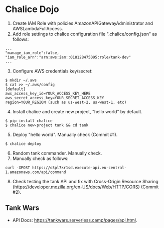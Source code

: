 Chalice Dojo
============

1. Create IAM Role with policies AmazonAPIGatewayAdministrator and
   AWSLambdaFullAccess.
2. Add role settings to chalice configuration file ".chalice/config.json" as
   follows:
```
...
"manage_iam_role":false,
"iam_role_arn":"arn:aws:iam::018128475095:role/tank-dev"
...
```
3. Configure AWS credentials key/secret:
```
$ mkdir ~/.aws
$ cat >> ~/.aws/config
[default]
aws_access_key_id=YOUR_ACCESS_KEY_HERE
aws_secret_access_key=YOUR_SECRET_ACCESS_KEY
region=YOUR_REGION (such as us-west-2, us-west-1, etc)
```
4. Install chalice and create new project, "hello world" by default.
```
$ pip install chalice
$ chalice new-project tank && cd tank
```
5. Deploy "hello world". Manually check (Commit #1).
```
$ chalice deploy
```
6. Random tank commander. Manually check.
7. Manually check as follows:
```
curl -XPOST https://o3pl7kr1sd.execute-api.eu-central-1.amazonaws.com/api/command
```
8. Check testing the tank API and fix with Cross-Origin Resource Sharing
   (https://developer.mozilla.org/en-US/docs/Web/HTTP/CORS) (Commit #2).


## Tank Wars ##

* API Docs: https://tankwars.serverless.camp/pages/api.html.